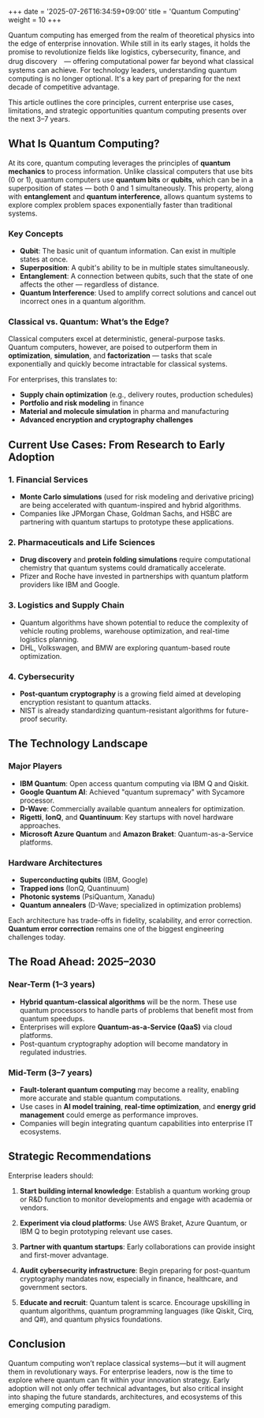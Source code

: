+++
date = '2025-07-26T16:34:59+09:00'
title = 'Quantum Computing'
weight = 10
+++

Quantum computing has emerged from the realm of theoretical physics into the edge of enterprise innovation. While still
in its early stages, it holds the promise to revolutionize fields like logistics, cybersecurity, finance, and drug
discovery　— offering computational power far beyond what classical systems can achieve. For technology leaders,
understanding quantum computing is no longer optional. It's a key part of preparing for the next decade of competitive
advantage.

This article outlines the core principles, current enterprise use cases, limitations, and strategic opportunities
quantum computing presents over the next 3–7 years.

## What Is Quantum Computing?

At its core, quantum computing leverages the principles of **quantum mechanics** to process information. Unlike
classical computers that use bits (0 or 1), quantum computers use **quantum bits** or **qubits**, which can be in a
superposition of states — both 0 and 1 simultaneously. This property, along with **entanglement** and **quantum
interference**, allows quantum systems to explore complex problem spaces exponentially faster than traditional systems.

### Key Concepts

- **Qubit**: The basic unit of quantum information. Can exist in multiple states at once.
- **Superposition**: A qubit's ability to be in multiple states simultaneously.
- **Entanglement**: A connection between qubits, such that the state of one affects the other — regardless of distance.
- **Quantum Interference**: Used to amplify correct solutions and cancel out incorrect ones in a quantum algorithm.

### Classical vs. Quantum: What’s the Edge?

Classical computers excel at deterministic, general-purpose tasks. Quantum computers, however, are poised to outperform
them in **optimization**, **simulation**, and **factorization** — tasks that scale exponentially and quickly become
intractable for classical systems.

For enterprises, this translates to:

- **Supply chain optimization** (e.g., delivery routes, production schedules)
- **Portfolio and risk modeling** in finance
- **Material and molecule simulation** in pharma and manufacturing
- **Advanced encryption and cryptography challenges**

## Current Use Cases: From Research to Early Adoption

### 1. Financial Services

- **Monte Carlo simulations** (used for risk modeling and derivative pricing) are being accelerated with
  quantum-inspired and hybrid algorithms.
- Companies like JPMorgan Chase, Goldman Sachs, and HSBC are partnering with quantum startups to prototype these
  applications.

### 2. Pharmaceuticals and Life Sciences

- **Drug discovery** and **protein folding simulations** require computational chemistry that quantum systems could
  dramatically accelerate.
- Pfizer and Roche have invested in partnerships with quantum platform providers like IBM and Google.

### 3. Logistics and Supply Chain

- Quantum algorithms have shown potential to reduce the complexity of vehicle routing problems, warehouse optimization,
  and real-time logistics planning.
- DHL, Volkswagen, and BMW are exploring quantum-based route optimization.

### 4. Cybersecurity

- **Post-quantum cryptography** is a growing field aimed at developing encryption resistant to quantum attacks.
- NIST is already standardizing quantum-resistant algorithms for future-proof security.

## The Technology Landscape

### Major Players

- **IBM Quantum**: Open access quantum computing via IBM Q and Qiskit.
- **Google Quantum AI**: Achieved "quantum supremacy" with Sycamore processor.
- **D-Wave**: Commercially available quantum annealers for optimization.
- **Rigetti**, **IonQ**, and **Quantinuum**: Key startups with novel hardware approaches.
- **Microsoft Azure Quantum** and **Amazon Braket**: Quantum-as-a-Service platforms.

### Hardware Architectures

- **Superconducting qubits** (IBM, Google)
- **Trapped ions** (IonQ, Quantinuum)
- **Photonic systems** (PsiQuantum, Xanadu)
- **Quantum annealers** (D-Wave; specialized in optimization problems)

Each architecture has trade-offs in fidelity, scalability, and error correction. **Quantum error correction** remains
one of the biggest engineering challenges today.

## The Road Ahead: 2025–2030

### Near-Term (1–3 years)

- **Hybrid quantum-classical algorithms** will be the norm. These use quantum processors to handle parts of problems
  that benefit most from quantum speedups.
- Enterprises will explore **Quantum-as-a-Service (QaaS)** via cloud platforms.
- Post-quantum cryptography adoption will become mandatory in regulated industries.

### Mid-Term (3–7 years)

- **Fault-tolerant quantum computing** may become a reality, enabling more accurate and stable quantum computations.
- Use cases in **AI model training**, **real-time optimization**, and **energy grid management** could emerge as
  performance improves.
- Companies will begin integrating quantum capabilities into enterprise IT ecosystems.

## Strategic Recommendations

Enterprise leaders should:

1. **Start building internal knowledge**: Establish a quantum working group or R\&D function to monitor developments and
   engage with academia or vendors.

2. **Experiment via cloud platforms**: Use AWS Braket, Azure Quantum, or IBM Q to begin prototyping relevant use cases.

3. **Partner with quantum startups**: Early collaborations can provide insight and first-mover advantage.

4. **Audit cybersecurity infrastructure**: Begin preparing for post-quantum cryptography mandates now, especially in
   finance, healthcare, and government sectors.

5. **Educate and recruit**: Quantum talent is scarce. Encourage upskilling in quantum algorithms, quantum programming
   languages (like Qiskit, Cirq, and Q#), and quantum physics foundations.

## Conclusion

Quantum computing won’t replace classical systems—but it will augment them in revolutionary ways. For enterprise
leaders, now is the time to explore where quantum can fit within your innovation strategy. Early adoption will not only
offer technical advantages, but also critical insight into shaping the future standards, architectures, and ecosystems
of this emerging computing paradigm.
